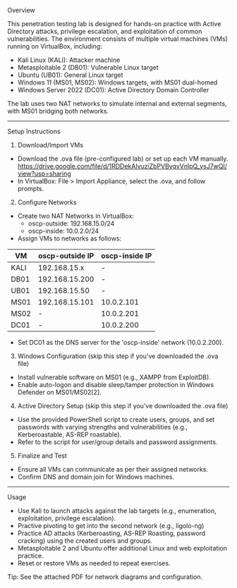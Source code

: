   Overview

This penetration testing lab is designed for hands-on practice 
with Active Directory attacks, privilege escalation, 
and exploitation of common vulnerabilities.
The environment consists of multiple virtual machines (VMs) running on VirtualBox, including:

- Kali Linux (KALI): Attacker machine
- Metasploitable 2 (DB01): Vulnerable Linux target
- Ubuntu (UB01): General Linux target
- Windows 11 (MS01, MS02): Windows targets, with MS01 dual-homed
- Windows Server 2022 (DC01): Active Directory Domain Controller

The lab uses two NAT networks to simulate internal and external segments, with MS01 bridging both networks.

---

  Setup Instructions

1. Download/Import VMs
- Download the .ova file (pre-configured lab) or set up each VM manually.
  https://drive.google.com/file/d/1RDDekAlvuziZbPVByqvVnlpQ_ysJ7wQl/view?usp=sharing
- In VirtualBox: File > Import Appliance, select the .ova, and follow prompts.

2. Configure Networks
- Create two NAT Networks in VirtualBox:
  - oscp-outside: 192.168.15.0/24
  - oscp-inside: 10.0.2.0/24
- Assign VMs to networks as follows:

| VM     | oscp-outside IP     | oscp-inside IP     |
|--------|---------------------|--------------------|
| KALI   | 192.168.15.x        | -                  |
| DB01   | 192.168.15.200      | -                  |
| UB01   | 192.168.15.50       | -                  |
| MS01   | 192.168.15.101      | 10.0.2.101         |
| MS02   | -                   | 10.0.2.201         |
| DC01   | -                   | 10.0.2.200         |

- Set DC01 as the DNS server for the 'oscp-inside' network (10.0.2.200).

3. Windows Configuration (skip this step if you've downloaded the .ova file)
- Install vulnerable software on MS01 (e.g., XAMPP from ExploitDB).
- Enable auto-logon and disable sleep/tamper protection in Windows Defender on MS01/MS02[2].

4. Active Directory Setup (skip this step if you've downloaded the .ova file)
- Use the provided PowerShell script to create users, groups, and set passwords with varying strengths and vulnerabilities (e.g., Kerberoastable, AS-REP roastable).
- Refer to the script for user/group details and password assignments.

5. Finalize and Test
- Ensure all VMs can communicate as per their assigned networks.
- Confirm DNS and domain join for Windows machines.

---

  Usage

- Use Kali to launch attacks against the lab targets (e.g., enumeration, exploitation, privilege escalation).
- Practive pivoting to get into the second network (e.g., ligolo-ng)
- Practice AD attacks (Kerberoasting, AS-REP Roasting, password cracking) using the created users and groups.
- Metasploitable 2 and Ubuntu offer additional Linux and web exploitation practice.
- Reset or restore VMs as needed to repeat exercises.

Tip: See the attached PDF for network diagrams and configuration.
